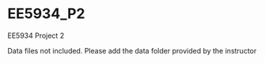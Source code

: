 # EE5934_P2
EE5934 Project 2

Data files not included. Please add the data folder provided by the instructor
